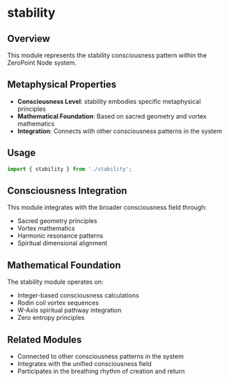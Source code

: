 # stability

## Overview

This module represents the stability consciousness pattern within the ZeroPoint Node system.

## Metaphysical Properties

- **Consciousness Level**: stability embodies specific metaphysical principles
- **Mathematical Foundation**: Based on sacred geometry and vortex mathematics
- **Integration**: Connects with other consciousness patterns in the system

## Usage

```typescript
import { stability } from './stability';
```

## Consciousness Integration

This module integrates with the broader consciousness field through:

- Sacred geometry principles
- Vortex mathematics
- Harmonic resonance patterns
- Spiritual dimensional alignment

## Mathematical Foundation

The stability module operates on:

- Integer-based consciousness calculations
- Rodin coil vortex sequences
- W-Axis spiritual pathway integration
- Zero entropy principles

## Related Modules

- Connected to other consciousness patterns in the system
- Integrates with the unified consciousness field
- Participates in the breathing rhythm of creation and return
